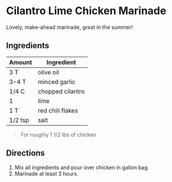 # Cilantro Lime Chicken Marinade

Lovely, make-ahead marinade, great in the summer!

## Ingredients

| Amount | Ingredient |
|-- | --|
| 3 T | olive oil |
| 3-4 T | minced garlic |
| 1/4 C | chopped cilantro |
| 1 | lime |
| 1 T | red chili flakes |
| 1/2 tsp | salt |

> For roughly 1 1/2 lbs of chicken

## Directions

1. Mix all ingredients and pour over chicken in gallon bag.
2. Marinade at least 3 hours.

